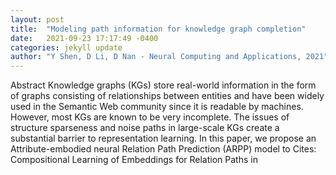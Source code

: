 ```yaml
---
layout: post
title:  "Modeling path information for knowledge graph completion"
date:   2021-09-23 17:17:49 -0400
categories: jekyll update
author: "Y Shen, D Li, D Nan - Neural Computing and Applications, 2021"
---
```

Abstract Knowledge graphs (KGs) store real-world information in the form of graphs consisting of relationships between entities and have been widely used in the Semantic Web community since it is readable by machines. However, most KGs are known to be very incomplete. The issues of structure sparseness and noise paths in large-scale KGs create a substantial barrier to representation learning. In this paper, we propose an Attribute-embodied neural Relation Path Prediction (ARPP) model to Cites: Compositional Learning of Embeddings for Relation Paths in